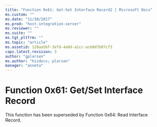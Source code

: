 ```yaml
---
title: "Function 0x61: Get-Set Interface Record2 | Microsoft Docs"
ms.custom: ""
ms.date: "11/30/2017"
ms.prod: "host-integration-server"
ms.reviewer: ""
ms.suite: ""
ms.tgt_pltfrm: ""
ms.topic: "article"
ms.assetid: 128aa5bf-3efd-4a8d-a1cc-acb0d7b07cf3
caps.latest.revision: 3
author: "gplarsen"
ms.author: "hisdocs; plarsen"
manager: "anneta"
---
```

# Function 0x61: Get/Set Interface Record
This function has been superseded by Function 0x64: Read Interface Record.